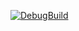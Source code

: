 [![DebugBuild](https://github.com/IicIve/GE3/actions/workflows/DebugBuild.yml/badge.svg)](https://github.com/IicIve/GE3/actions/workflows/DebugBuild.yml)
